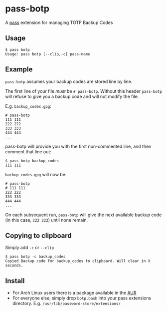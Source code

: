 # pass-botp

A [pass](https://www.passwordstore.org/) extension for managing TOTP Backup Codes

## Usage

```
$ pass botp
Usage: pass botp [--clip,-c] pass-name
```

## Example

`pass-botp` assumes your backup codes are stored line by line.

The first line of your file *must* be `# pass-botp`. Without this header `pass-botp` will refuse to give you a backup code and will not modify the file.

E.g. `backup_codes.gpg`:

```
# pass-botp
111 111
222 222
333 333
444 444
...
```

pass-botp will provide you with the first non-commented line, and then comment that line out:

```
$ pass botp backup_codes
111 111
```

`backup_codes.gpg` will now be:

```
# pass-botp
# 111 111
222 222
333 333
444 444
...
```

On each subsequent run, `pass-botp` will give the next available backup code (in this case, `222 222`) until none remain.

## Copying to clipboard

Simply add `-c` or `--clip`

```
$ pass botp -c backup_codes
Copied Backup code for backup_codes to clipboard. Will clear in X seconds.
```
## Install

- For Arch Linux users there is a package available in the [AUR](https://aur.archlinux.org/packages/pass-botp/)
- For everyone else, simply drop `botp.bash` into your pass extensions directory. E.g. `/usr/lib/password-store/extensions/`